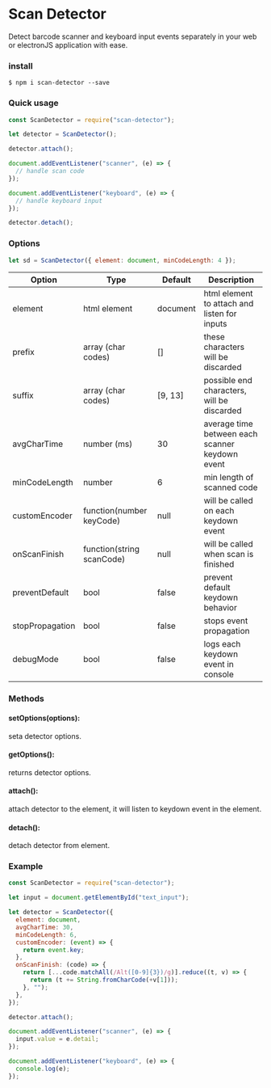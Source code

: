 # Scan Detector

Detect barcode scanner and keyboard input events separately in your web or electronJS application with ease.

### **install**

```
$ npm i scan-detector --save
```

### **Quick usage**

```js
const ScanDetector = require("scan-detector");

let detector = ScanDetector();

detector.attach();

document.addEventListener("scanner", (e) => {
  // handle scan code
});

document.addEventListener("keyboard", (e) => {
  // handle keyboard input
});

detector.detach();
```

### **Options**

```js
let sd = ScanDetector({ element: document, minCodeLength: 4 });
```

| Option          | Type                      | Default  | Description                                     |
| --------------- | ------------------------- | -------- | ----------------------------------------------- |
| element         | html element              | document | html element to attach and listen for inputs    |
| prefix          | array (char codes)        | []       | these characters will be discarded              |
| suffix          | array (char codes)        | [9, 13]  | possible end characters, will be discarded      |
| avgCharTime     | number (ms)               | 30       | average time between each scanner keydown event |
| minCodeLength   | number                    | 6        | min length of scanned code                      |
| customEncoder   | function(number keyCode)  | null     | will be called on each keydown event            |
| onScanFinish    | function(string scanCode) | null     | will be called when scan is finished            |
| preventDefault  | bool                      | false    | prevent default keydown behavior                |
| stopPropagation | bool                      | false    | stops event propagation                         |
| debugMode       | bool                      | false    | logs each keydown event in console              |

### **Methods**

#### **setOptions(options):**

seta detector options.

#### **getOptions():**

returns detector options.

#### **attach():**

attach detector to the element, it will listen
to keydown event in the element.

#### **detach():**

detach detector from element.

### **Example**

```js
const ScanDetector = require("scan-detector");

let input = document.getElementById("text_input");

let detector = ScanDetector({
  element: document,
  avgCharTime: 30,
  minCodeLength: 6,
  customEncoder: (event) => {
    return event.key;
  },
  onScanFinish: (code) => {
    return [...code.matchAll(/Alt([0-9]{3})/g)].reduce((t, v) => {
      return (t += String.fromCharCode(+v[1]));
    }, "");
  },
});

detector.attach();

document.addEventListener("scanner", (e) => {
  input.value = e.detail;
});

document.addEventListener("keyboard", (e) => {
  console.log(e);
});
```

